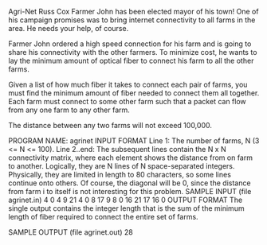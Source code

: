 Agri-Net
Russ Cox
Farmer John has been elected mayor of his town! One of his campaign promises was to bring internet connectivity to all farms in the area. He needs your help, of course.

Farmer John ordered a high speed connection for his farm and is going to share his connectivity with the other farmers. To minimize cost, he wants to lay the minimum amount of optical fiber to connect his farm to all the other farms.

Given a list of how much fiber it takes to connect each pair of farms, you must find the minimum amount of fiber needed to connect them all together. Each farm must connect to some other farm such that a packet can flow from any one farm to any other farm.

The distance between any two farms will not exceed 100,000.

PROGRAM NAME: agrinet
INPUT FORMAT
Line 1:	The number of farms, N (3 <= N <= 100).
Line 2..end:	The subsequent lines contain the N x N connectivity matrix, where each element shows the distance from on farm to another. Logically, they are N lines of N space-separated integers. Physically, they are limited in length to 80 characters, so some lines continue onto others.
Of course, the diagonal will be 0, since the distance from farm i to itself is not interesting for this problem.
SAMPLE INPUT (file agrinet.in)
4
0 4 9 21
4 0 8 17
9 8 0 16
21 17 16 0
OUTPUT FORMAT
The single output contains the integer length that is the sum of the minimum length of fiber required to connect the entire set of farms.

SAMPLE OUTPUT (file agrinet.out)
28
